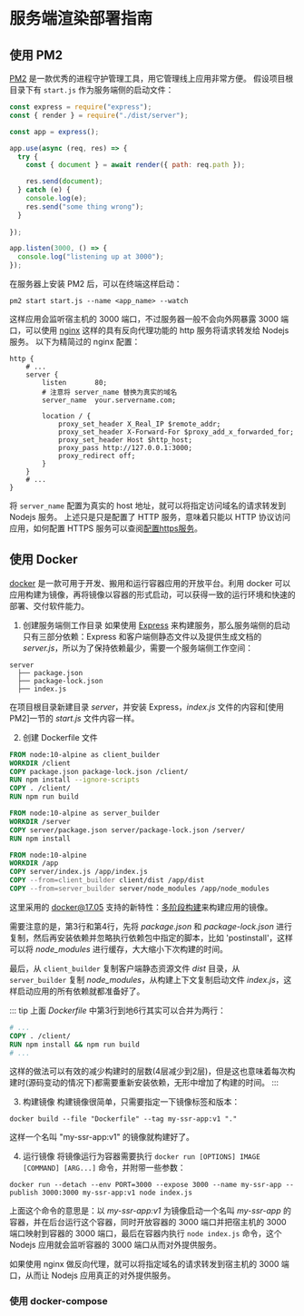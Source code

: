 # 服务端渲染部署指南

## 使用 PM2

[PM2](https://pm2.keymetrics.io) 是一款优秀的进程守护管理工具，用它管理线上应用非常方便。
假设项目根目录下有 `start.js` 作为服务端侧的启动文件：
```javascript
const express = require("express");
const { render } = require("./dist/server");

const app = express();

app.use(async (req, res) => {
  try {
    const { document } = await render({ path: req.path });

    res.send(document);  
  } catch (e) {
    console.log(e);
    res.send("some thing wrong");
  }
  
});

app.listen(3000, () => {
  console.log("listening up at 3000");
});
```

在服务器上安装 PM2 后，可以在终端这样启动：
```shell
pm2 start start.js --name <app_name> --watch
```

这样应用会监听宿主机的 3000 端口，不过服务器一般不会向外网暴露 3000 端口，可以使用 [nginx](http://nginx.org/) 这样的具有反向代理功能的 http 服务将请求转发给 Nodejs 服务。
以下为精简过的 nginx 配置：
```text
http {
    # ...
    server {
        listen       80;
        # 注意将 server_name 替换为真实的域名
        server_name  your.servername.com;
    
        location / {
            proxy_set_header X_Real_IP $remote_addr;
            proxy_set_header X-Forward-For $proxy_add_x_forwarded_for;
            proxy_set_header Host $http_host;
            proxy_pass http://127.0.0.1:3000;
            proxy_redirect off;
        }
    }
    # ...
}
```
将 `server_name` 配置为真实的 host 地址，就可以将指定访问域名的请求转发到 Nodejs 服务。
上述只是只是配置了 HTTP 服务，意味着只能以 HTTP 协议访问应用，如何配置 HTTPS 服务可以查阅[配置https服务](http://nginx.org/en/docs/http/configuring_https_servers.html)。

## 使用 Docker
[docker](https://docs.docker.com/) 是一款可用于开发、搬用和运行容器应用的开放平台。利用 docker 可以应用构建为镜像，再将镜像以容器的形式启动，可以获得一致的运行环境和快速的部署、交付软件能力。

1. 创建服务端侧工作目录
如果使用 [Express](https://expressjs.com/) 来构建服务，那么服务端侧的启动只有三部分依赖：Express 和客户端侧静态文件以及提供生成文档的 *server.js*，所以为了保持依赖最少，需要一个服务端侧工作空间：
```shell
server
  ├── package.json
  ├── package-lock.json
  ├── index.js
```
在项目根目录新建目录 *server*，并安装 Express，*index.js* 文件的内容和[使用PM2]一节的 *start.js* 文件内容一样。

2. 创建 Dockerfile 文件
```dockerfile
FROM node:10-alpine as client_builder
WORKDIR /client
COPY package.json package-lock.json /client/
RUN npm install --ignore-scripts
COPY . /client/
RUN npm run build

FROM node:10-alpine as server_builder
WORKDIR /server
COPY server/package.json server/package-lock.json /server/
RUN npm install

FROM node:10-alpine
WORKDIR /app
COPY server/index.js /app/index.js
COPY --from=client_builder client/dist /app/dist
COPY --from=server_builder server/node_modules /app/node_modules
```

这里采用的 docker@17.05 支持的新特性：[多阶段构建](https://docs.docker.com/develop/develop-images/multistage-build/)来构建应用的镜像。

需要注意的是，第3行和第4行，先将 *package.json* 和 *package-lock.json* 进行复制，然后再安装依赖并忽略执行依赖包中指定的脚本，比如 'postinstall'，这样可以将 *node_modules* 进行缓存，大大缩小下次构建的时间。

最后，从 `client_builder` 复制客户端静态资源文件 *dist* 目录，从 `server_builder` 复制 *node_modules*，从构建上下文复制启动文件 *index.js*，这样启动应用的所有依赖就都准备好了。

::: tip
上面 *Dockerfile* 中第3行到地6行其实可以合并为两行：
```dockerfile
# ...
COPY . /client/
RUN npm install && npm run build
# ...
```

这样的做法可以有效的减少构建时的层数(4层减少到2层)，但是这也意味着每次构建时(源码变动的情况下)都需要重新安装依赖，无形中增加了构建的时间。
:::

3. 构建镜像
构建镜像很简单，只需要指定一下镜像标签和版本：
```shell
docker build --file "Dockerfile" --tag my-ssr-app:v1 "."
```
这样一个名叫 "my-ssr-app:v1" 的镜像就构建好了。

4. 运行镜像
将镜像运行为容器需要执行 `docker run [OPTIONS] IMAGE [COMMAND] [ARG...]` 命令，并附带一些参数：
```shell
docker run --detach --env PORT=3000 --expose 3000 --name my-ssr-app --publish 3000:3000 my-ssr-app:v1 node index.js
```

上面这个命令的意思是：以 *my-ssr-app:v1* 为镜像启动一个名叫 *my-ssr-app* 的容器，并在后台运行这个容器，同时开放容器的 3000 端口并把宿主机的 3000 端口映射到容器的 3000 端口，最后在容器内执行 `node index.js` 命令，这个 Nodejs 应用就会监听容器的 3000 端口从而对外提供服务。

如果使用 nginx 做反向代理，就可以将指定域名的请求转发到宿主机的 3000 端口，从而让 Nodejs 应用真正的对外提供服务。

### 使用 docker-compose